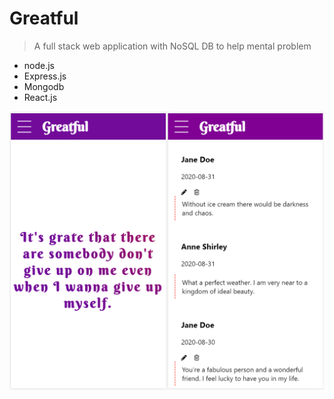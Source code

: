 # Greatful
> A full stack web application with NoSQL DB to help mental problem
- node.js
- Express.js
- Mongodb
- React.js

[![screenshot](screenshot.png)](#)
